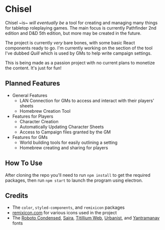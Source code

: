 # Chisel

Chisel ~is~ _will eventually be_ a tool for creating and managing many things for tabletop roleplaying games. The main focus is currently Pathfinder 2nd edition and D&D 5th edition, but more may be created in the future.

The project is currently _very_ bare bones, with some basic React components ready to go. I'm currently working on the section of the tool I've dubbed _Quill_ which is used by GMs to help write campaign settings.

This is being made as a passion project with no current plans to monetize the content. It's just for fun!

## Planned Features

-   General Features
    -   LAN Connection for GMs to access and interact with their players' sheets
    -   Homebrew Creation Tool
-   Features for Players
    -   Character Creation
    -   Automatically Updating Character Sheets
    -   Access to Campaign files granted by the GM
-   Features for GMs
    -   World building tools for easily outlining a setting
    -   Homebrew creating and sharing for players

## How To Use

After cloning the repo you'll need to run `npm install` to get the required packages, then run `npm start` to launch the program using electron.

## Credits

-   The `color`, `styled-components`, and `remixicon` packages
-   [remixicon.com](https://remixicon.com/) for various icons used in the project
-   The [Roboto Condensed](https://fonts.google.com/specimen/Roboto+Condensed), [Saira](https://fonts.google.com/specimen/Saira), [Titillium Web](https://fonts.google.com/specimen/Titillium+Web), [Urbanist](https://fonts.google.com/specimen/Urbanist), and [Yantramanav](https://fonts.google.com/specimen/Yantramanav) fonts
